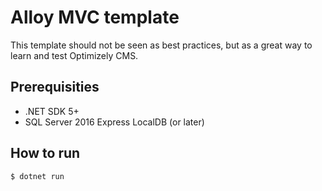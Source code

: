 # Alloy MVC template

This template should not be seen as best practices, but as a great way to learn and test Optimizely CMS. 

## Prerequisities
- .NET SDK 5+
- SQL Server 2016 Express LocalDB (or later)

## How to run

```bash
$ dotnet run
````
